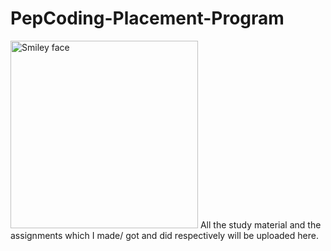 # PepCoding-Placement-Program
<img src="https://www.pepcoding.com/images/logo.png" alt="Smiley face" height="300" width="300">
All the study material and the assignments which I made/ got and did respectively will be uploaded here.
